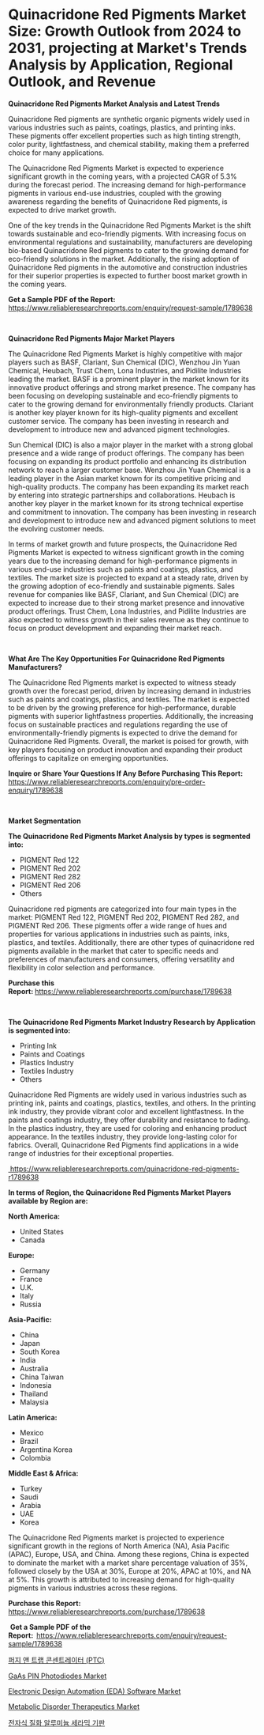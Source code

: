 <p><h1>Quinacridone Red Pigments Market Size: Growth Outlook from 2024 to 2031, projecting at Market's Trends Analysis by Application, Regional Outlook, and Revenue</h1></p><p><strong>Quinacridone Red Pigments Market Analysis and Latest Trends</strong></p>
<p><p>Quinacridone Red pigments are synthetic organic pigments widely used in various industries such as paints, coatings, plastics, and printing inks. These pigments offer excellent properties such as high tinting strength, color purity, lightfastness, and chemical stability, making them a preferred choice for many applications.</p><p>The Quinacridone Red Pigments Market is expected to experience significant growth in the coming years, with a projected CAGR of 5.3% during the forecast period. The increasing demand for high-performance pigments in various end-use industries, coupled with the growing awareness regarding the benefits of Quinacridone Red pigments, is expected to drive market growth.</p><p>One of the key trends in the Quinacridone Red Pigments Market is the shift towards sustainable and eco-friendly pigments. With increasing focus on environmental regulations and sustainability, manufacturers are developing bio-based Quinacridone Red pigments to cater to the growing demand for eco-friendly solutions in the market. Additionally, the rising adoption of Quinacridone Red pigments in the automotive and construction industries for their superior properties is expected to further boost market growth in the coming years.</p></p>
<p><strong>Get a Sample PDF of the Report:&nbsp;</strong> <a href="https://www.reliableresearchreports.com/enquiry/request-sample/1789638">https://www.reliableresearchreports.com/enquiry/request-sample/1789638</a></p>
<p>&nbsp;</p>
<p><strong>Quinacridone Red Pigments Major Market Players</strong></p>
<p><p>The Quinacridone Red Pigments Market is highly competitive with major players such as BASF, Clariant, Sun Chemical (DIC), Wenzhou Jin Yuan Chemical, Heubach, Trust Chem, Lona Industries, and Pidilite Industries leading the market. BASF is a prominent player in the market known for its innovative product offerings and strong market presence. The company has been focusing on developing sustainable and eco-friendly pigments to cater to the growing demand for environmentally friendly products. Clariant is another key player known for its high-quality pigments and excellent customer service. The company has been investing in research and development to introduce new and advanced pigment technologies.</p><p>Sun Chemical (DIC) is also a major player in the market with a strong global presence and a wide range of product offerings. The company has been focusing on expanding its product portfolio and enhancing its distribution network to reach a larger customer base. Wenzhou Jin Yuan Chemical is a leading player in the Asian market known for its competitive pricing and high-quality products. The company has been expanding its market reach by entering into strategic partnerships and collaborations. Heubach is another key player in the market known for its strong technical expertise and commitment to innovation. The company has been investing in research and development to introduce new and advanced pigment solutions to meet the evolving customer needs.</p><p>In terms of market growth and future prospects, the Quinacridone Red Pigments Market is expected to witness significant growth in the coming years due to the increasing demand for high-performance pigments in various end-use industries such as paints and coatings, plastics, and textiles. The market size is projected to expand at a steady rate, driven by the growing adoption of eco-friendly and sustainable pigments. Sales revenue for companies like BASF, Clariant, and Sun Chemical (DIC) are expected to increase due to their strong market presence and innovative product offerings. Trust Chem, Lona Industries, and Pidilite Industries are also expected to witness growth in their sales revenue as they continue to focus on product development and expanding their market reach.</p></p>
<p>&nbsp;</p>
<p><strong>What Are The Key Opportunities For Quinacridone Red Pigments Manufacturers?</strong></p>
<p><p>The Quinacridone Red Pigments market is expected to witness steady growth over the forecast period, driven by increasing demand in industries such as paints and coatings, plastics, and textiles. The market is expected to be driven by the growing preference for high-performance, durable pigments with superior lightfastness properties. Additionally, the increasing focus on sustainable practices and regulations regarding the use of environmentally-friendly pigments is expected to drive the demand for Quinacridone Red Pigments. Overall, the market is poised for growth, with key players focusing on product innovation and expanding their product offerings to capitalize on emerging opportunities.</p></p>
<p><strong>Inquire or Share Your Questions If Any Before Purchasing This Report:</strong> <a href="https://www.reliableresearchreports.com/enquiry/pre-order-enquiry/1789638">https://www.reliableresearchreports.com/enquiry/pre-order-enquiry/1789638</a></p>
<p>&nbsp;</p>
<p><strong>Market Segmentation</strong></p>
<p><strong>The Quinacridone Red Pigments Market Analysis by types is segmented into:</strong></p>
<p><ul><li>PIGMENT Red 122</li><li>PIGMENT Red 202</li><li>PIGMENT Red 282</li><li>PIGMENT Red 206</li><li>Others</li></ul></p>
<p><p>Quinacridone red pigments are categorized into four main types in the market: PIGMENT Red 122, PIGMENT Red 202, PIGMENT Red 282, and PIGMENT Red 206. These pigments offer a wide range of hues and properties for various applications in industries such as paints, inks, plastics, and textiles. Additionally, there are other types of quinacridone red pigments available in the market that cater to specific needs and preferences of manufacturers and consumers, offering versatility and flexibility in color selection and performance.</p></p>
<p><strong>Purchase this Report:&nbsp;</strong><a href="https://www.reliableresearchreports.com/purchase/1789638">https://www.reliableresearchreports.com/purchase/1789638</a></p>
<p>&nbsp;</p>
<p><strong>The Quinacridone Red Pigments Market Industry Research by Application is segmented into:</strong></p>
<p><ul><li>Printing Ink</li><li>Paints and Coatings</li><li>Plastics Industry</li><li>Textiles Industry</li><li>Others</li></ul></p>
<p><p>Quinacridone Red Pigments are widely used in various industries such as printing ink, paints and coatings, plastics, textiles, and others. In the printing ink industry, they provide vibrant color and excellent lightfastness. In the paints and coatings industry, they offer durability and resistance to fading. In the plastics industry, they are used for coloring and enhancing product appearance. In the textiles industry, they provide long-lasting color for fabrics. Overall, Quinacridone Red Pigments find applications in a wide range of industries for their exceptional properties.</p></p>
<p><a href="https://www.reliableresearchreports.com/quinacridone-red-pigments-r1789638">&nbsp;https://www.reliableresearchreports.com/quinacridone-red-pigments-r1789638</a></p>
<p><strong>In terms of Region, the Quinacridone Red Pigments Market Players available by Region are:</strong></p>
<p>
    <p> <strong> North America: </strong>
        <ul>
            <li>United States</li>
            <li>Canada</li>
        </ul>
        </p> 
    <p> <strong> Europe: </strong>
        <ul>
            <li>Germany</li>
            <li>France</li>
            <li>U.K.</li>
            <li>Italy</li>
            <li>Russia</li>
        </ul>
        </p> 
    <p> <strong> Asia-Pacific: </strong>
        <ul>
            <li>China</li>
            <li>Japan</li>
            <li>South Korea</li>
            <li>India</li>
            <li>Australia</li>
            <li>China Taiwan</li>
            <li>Indonesia</li>
            <li>Thailand</li>
            <li>Malaysia</li>
        </ul>
        </p> 
    <p> <strong> Latin America: </strong>
        <ul>
            <li>Mexico</li>
            <li>Brazil</li>
            <li>Argentina Korea</li>
            <li>Colombia</li>
        </ul>
        </p> 
    <p> <strong> Middle East & Africa: </strong>
        <ul>
            <li>Turkey</li>
            <li>Saudi</li>
            <li>Arabia</li>
            <li>UAE</li>
            <li>Korea</li>
        </ul>
    </p>
    </p>
<p><p>The Quinacridone Red Pigments market is projected to experience significant growth in the regions of North America (NA), Asia Pacific (APAC), Europe, USA, and China. Among these regions, China is expected to dominate the market with a market share percentage valuation of 35%, followed closely by the USA at 30%, Europe at 20%, APAC at 10%, and NA at 5%. This growth is attributed to increasing demand for high-quality pigments in various industries across these regions.</p></p>
<p><strong>Purchase this Report: </strong><a href="https://www.reliableresearchreports.com/purchase/1789638">https://www.reliableresearchreports.com/purchase/1789638</a></p>
<p>&nbsp;<strong>Get a Sample PDF of the Report:&nbsp;&nbsp;</strong><a href="https://www.reliableresearchreports.com/enquiry/request-sample/1789638">https://www.reliableresearchreports.com/enquiry/request-sample/1789638</a></p>
<p><strong></strong></p>
<p><p><a href="https://github.com/BrettWeberrt8767765/Market-Research-Report-List-2/blob/main/258804199923.md">퍼지 앤 트랩 콘센트레이터 (PTC)</a></p><p><a href="https://issuu.com/reportprime-2/docs/gaas-pin-photodiodes-market-size-2030.pptx">GaAs PIN Photodiodes Market</a></p><p><a href="https://github.com/AlysaLedner2023/Market-Research-Report-List-1/blob/main/electronic-design-automation-eda-software-market.md">Electronic Design Automation (EDA) Software Market</a></p><p><a href="https://github.com/Sherrillcrooksxa8i18ucf2m/Market-Research-Report-List-2/blob/main/metabolic-disorder-therapeutics-market.md">Metabolic Disorder Therapeutics Market</a></p><p><a href="https://github.com/camron674/Market-Research-Report-List-1/blob/main/968477199924.md">전자식 질화 알루미늄 세라믹 기판</a></p></p>